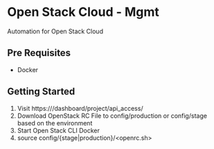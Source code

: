 # Open Stack Cloud - Mgmt 

Automation for Open Stack Cloud 

## Pre Requisites 

* Docker

## Getting Started 

1. Visit https://<OpenStack-Server>/dashboard/project/api_access/ 
2. Download OpenStack RC File to config/production or config/stage based on the environment 
3. Start Open Stack CLI Docker 
4. source config/{stage|production}/<openrc.sh>


